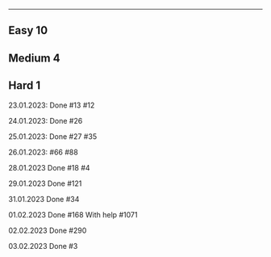-----------------------------------------------
Easy                                        10
-----------------------------------------------
Medium                                      4
-----------------------------------------------
Hard                                        1
-----------------------------------------------


23.01.2023:
Done
#13
#12

24.01.2023:
Done
#26

25.01.2023:
Done
#27
#35

26.01.2023:
#66
#88

28.01.2023
Done
#18
#4

29.01.2023
Done
#121

31.01.2023
Done
#34

01.02.2023
Done
#168
With help
#1071

02.02.2023
Done
#290

03.02.2023
Done
#3
